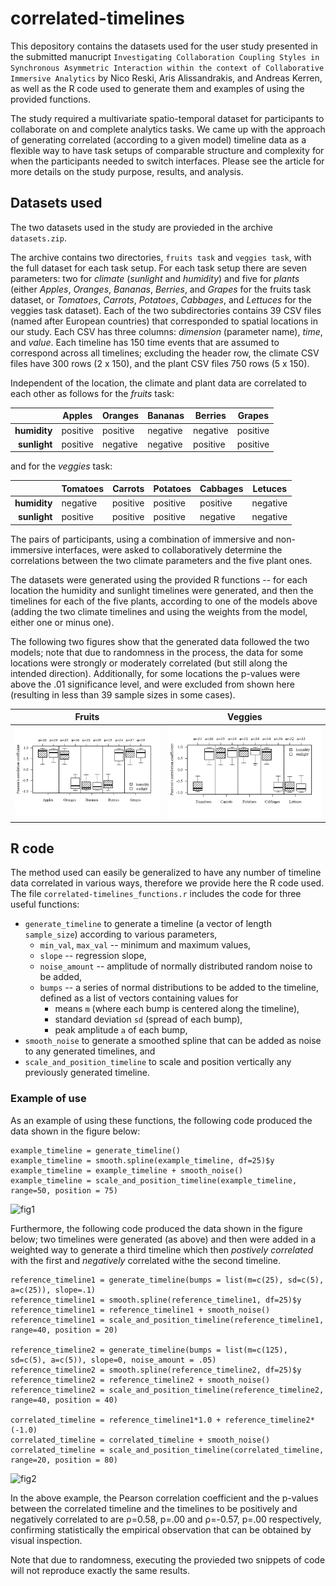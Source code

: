 # correlated-timelines

This depository contains the datasets used for the user study presented in the submitted manucript `Investigating Collaboration Coupling Styles in Synchronous Asymmetric Interaction within the context of Collaborative Immersive Analytics` by Nico Reski, Aris Alissandrakis, and Andreas Kerren, as well as the R code used to generate them and examples of using the provided functions. 

The study required a multivariate spatio-temporal dataset for participants to collaborate on and complete analytics tasks.
We came up with the approach of generating correlated (according to a given model) timeline data as a flexible way to have task setups of comparable structure and complexity for when the participants needed to switch interfaces.
Please see the article for more details on the study purpose, results, and analysis.

## Datasets used

The two datasets used in the study are provieded in the archive `datasets.zip`.

The archive contains two directories, `fruits task` and `veggies task`, with the full dataset for each task setup.
For each task setup there are seven parameters: two for _climate_ (_sunlight_ and _humidity_) and five for _plants_ (either _Apples_, _Oranges_, _Bananas_, _Berries_, and _Grapes_ for the fruits task dataset, or _Tomatoes_, _Carrots_, _Potatoes_, _Cabbages_, and _Lettuces_ for the veggies task dataset). 
Each of the two subdirectories contains 39 CSV files (named after European countries) that corresponded to spatial locations in our study.
Each CSV has three columns: _dimension_ (parameter name), _time_, and _value_.
Each timeline has 150 time events that are assumed to correspond across all timelines; excluding the header row, the climate CSV files have 300 rows (2 x 150), and the plant CSV files 750 rows (5 x 150). 

Independent of the location, the climate and plant data are correlated to each other as follows for the _fruits_ task:

|              | Apples   | Oranges  | Bananas  | Berries  | Grapes   |
|-------------:|----------|----------|----------|----------|----------|
| **humidity** | positive | positive | negative | negative | positive |
| **sunlight** | positive | negative | negative | positive | positive |

and for the _veggies_ task:

|              | Tomatoes | Carrots  | Potatoes | Cabbages | Letuces  |
|-------------:|----------|----------|----------|----------|----------|
| **humidity** | negative | positive | positive | positive | negative |
| **sunlight** | positive | positive | positive | negative | negative |

The pairs of participants, using a combination of immersive and non-immersive interfaces, were asked to collaboratively determine the correlations between the two climate parameters and the five plant ones.

The datasets were generated using the provided R functions -- for each location the humidity and sunlight timelines were generated, and then the timelines for each of the five plants, according to one of the models above (adding the two climate timelines and using the weights from the model, either one or minus one).

The following two figures show that the generated data followed the two models; note that due to randomness in the process, the data for some locations were strongly or moderately correlated (but still along the intended direction). Additionally, for some locations the p-values were above the .01 significance level, and were excluded from shown here (resulting in less than 39 sample sizes in some cases).

Fruits             |  Veggies
:-------------------------:|:-------------------------:
![cor_fruits](/fruits_task_correlations.png)  |  ![cor_veggies](/veggies_task_correlations.png)

## R code

The method used can easily be generalized to have any number of timeline data correlated in various ways, therefore we provide here the R code used.
The file `correlated-timelines_functions.r` includes the code for three useful functions: 
* `generate_timeline` to generate a timeline (a vector of length `sample_size`) according to various parameters, 
    * `min_val`, `max_val` -- minimum and maximum values,
    * `slope` -- regression slope,
    * `noise_amount` -- amplitude of normally distributed random noise to be added,
    * `bumps` -- a series of normal distributions to be added to the timeline, defined as a list of vectors containing values for  
        *  means `m` (where each bump is centered along the timeline),
        *  standard deviation `sd` (spread of each bump),
        *  peak amplitude `a` of each bump,
* `smooth_noise` to generate a smoothed spline that can be added as noise to any generated timelines, and 
* `scale_and_position_timeline` to scale and position vertically any previously generated timeline.

### Example of use

As an example of using these functions, the following code produced the data shown in the figure below:

    example_timeline = generate_timeline()
    example_timeline = smooth.spline(example_timeline, df=25)$y
    example_timeline = example_timeline + smooth_noise()
    example_timeline = scale_and_position_timeline(example_timeline, range=50, position = 75)

![fig1](/github_code_and_examples.png)

Furthermore, the following code produced the data shown in the figure below; two timelines were generated (as above) and then were added in a weighted way to generate a third timeline which then _postively correlated_ with the first and _negatively_ correlated withe the second timeline. 

    reference_timeline1 = generate_timeline(bumps = list(m=c(25), sd=c(5), a=c(25)), slope=.1)
    reference_timeline1 = smooth.spline(reference_timeline1, df=25)$y
    reference_timeline1 = reference_timeline1 + smooth_noise()
    reference_timeline1 = scale_and_position_timeline(reference_timeline1, range=40, position = 20)

    reference_timeline2 = generate_timeline(bumps = list(m=c(125), sd=c(5), a=c(5)), slope=0, noise_amount = .05)
    reference_timeline2 = smooth.spline(reference_timeline2, df=25)$y
    reference_timeline2 = reference_timeline2 + smooth_noise()
    reference_timeline2 = scale_and_position_timeline(reference_timeline2, range=40, position = 40)

    correlated_timeline = reference_timeline1*1.0 + reference_timeline2*(-1.0)
    correlated_timeline = correlated_timeline + smooth_noise()
    correlated_timeline = scale_and_position_timeline(correlated_timeline, range=20, position = 80)

![fig2](/github_code_and_examples.png)

In the above example, the Pearson correlation coefficient and the p-values between the correlated timeline and the timelines to be positively and negatively correlated to are ρ=0.58, p=.00 and ρ=-0.57, p=.00 respectively, confirming statistically the empirical observation that can be obtained by visual inspection. 

Note that due to randomness, executing the provieded two snippets of code will not reproduce exactly the same results.
